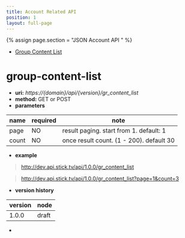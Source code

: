 ```yaml
---
title: Account Related API
position: 1
layout: full-page
---
```

{% assign page.section = "JSON Account API " %}
- [Group Content List](#group-content-list)


# group-content-list
+ **uri:**  *https://{domain}/api/{version}/gr_content_list*
+ **method:** GET or POST 
+ **parameters**

>
|name|required|note|
|---|---|-|
|page|NO|result paging. start from 1. default: 1|
|count|NO|once result count. (1 - 200). default 30|

+ **example**

> http://dev.api.stick.tv/api/1.0.0/gr_content_list

> http://dev.api.stick.tv/api/1.0.0/gr_content_list?page=1&count=3

+ **version history**

> 
|version|node|
|---|---|
|1.0.0|draft|


-

